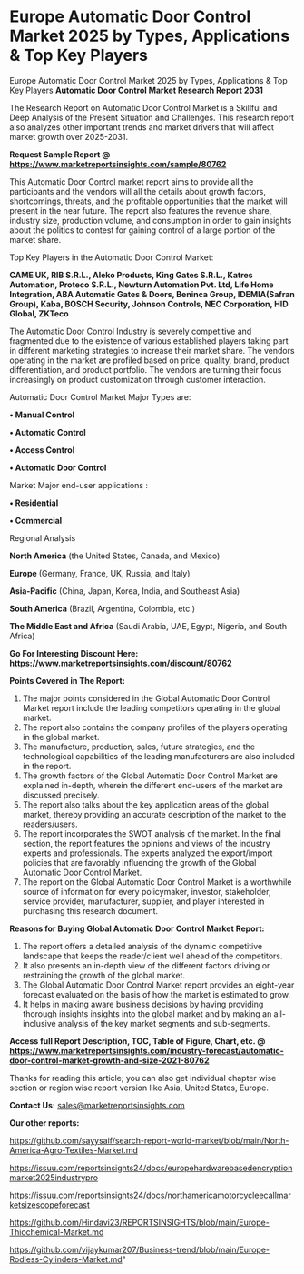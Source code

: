 # Europe Automatic Door Control Market 2025 by Types, Applications & Top Key Players
 Europe Automatic Door Control Market 2025 by Types, Applications & Top Key Players
<strong>Automatic Door Control Market Research Report 2031</strong>

The Research Report on Automatic Door Control Market is a Skillful and Deep Analysis of the Present Situation and Challenges. This research report also analyzes other important trends and market drivers that will affect market growth over 2025-2031.

<strong>Request Sample Report @ <a href=https://www.marketreportsinsights.com/sample/80762>https://www.marketreportsinsights.com/sample/80762</a></strong>

This Automatic Door Control market report aims to provide all the participants and the vendors will all the details about growth factors, shortcomings, threats, and the profitable opportunities that the market will present in the near future. The report also features the revenue share, industry size, production volume, and consumption in order to gain insights about the politics to contest for gaining control of a large portion of the market share.

Top Key Players in the Automatic Door Control Market:

<strong>CAME UK, RIB S.R.L., Aleko Products, King Gates S.R.L., Katres Automation, Proteco S.R.L., Newturn Automation Pvt. Ltd, Life Home Integration, ABA Automatic Gates & Doors, Beninca Group, IDEMIA(Safran Group), Kaba, BOSCH Security, Johnson Controls, NEC Corporation, HID Global, ZKTeco</strong>

The Automatic Door Control Industry is severely competitive and fragmented due to the existence of various established players taking part in different marketing strategies to increase their market share. The vendors operating in the market are profiled based on price, quality, brand, product differentiation, and product portfolio. The vendors are turning their focus increasingly on product customization through customer interaction.

Automatic Door Control Market Major Types are:

<strong>• Manual Control

• Automatic Control

• Access Control

• Automatic Door Control</strong>

Market Major end-user applications :

<strong>• Residential

• Commercial</strong>

Regional Analysis

</u><strong><b>North America</b></strong> (the United States, Canada, and Mexico)

<strong><b>Europe </b></strong>(Germany, France, UK, Russia, and Italy)

<strong><b>Asia-Pacific</b></strong> (China, Japan, Korea, India, and Southeast Asia)

<strong><b>South America</b></strong> (Brazil, Argentina, Colombia, etc.)

<strong><b>The Middle East and Africa</b></strong> (Saudi Arabia, UAE, Egypt, Nigeria, and South Africa)

<strong>Go For Interesting Discount Here: <a href=https://www.marketreportsinsights.com/discount/80762>https://www.marketreportsinsights.com/discount/80762</a></strong>

<strong>Points Covered in The Report:</strong>
<ol>
  <li>The major points considered in the Global Automatic Door Control Market report include the leading competitors operating in the global market.</li>
  <li>The report also contains the company profiles of the players operating in the global market.</li>
  <li>The manufacture, production, sales, future strategies, and the technological capabilities of the leading manufacturers are also included in the report.</li>
  <li>The growth factors of the Global Automatic Door Control Market are explained in-depth, wherein the different end-users of the market are discussed precisely.</li>
  <li>The report also talks about the key application areas of the global market, thereby providing an accurate description of the market to the readers/users.</li>
  <li>The report incorporates the SWOT analysis of the market. In the final section, the report features the opinions and views of the industry experts and professionals. The experts analyzed the export/import policies that are favorably influencing the growth of the Global Automatic Door Control Market.</li>
  <li>The report on the Global Automatic Door Control Market is a worthwhile source of information for every policymaker, investor, stakeholder, service provider, manufacturer, supplier, and player interested in purchasing this research document.</li>
</ol>
<strong>Reasons for Buying Global Automatic Door Control Market Report:</strong>

<ol>
  <li>The report offers a detailed analysis of the dynamic competitive landscape that keeps the reader/client well ahead of the competitors.</li>
  <li>It also presents an in-depth view of the different factors driving or restraining the growth of the global market.</li>
  <li>The Global Automatic Door Control Market report provides an eight-year forecast evaluated on the basis of how the market is estimated to grow.</li>
  <li>It helps in making aware business decisions by having providing thorough insights insights into the global market and by making an all-inclusive analysis of the key market segments and sub-segments.</li>
</ol>
<strong>Access full Report Description, TOC, Table of Figure, Chart, etc. @ <a href=https://www.marketreportsinsights.com/industry-forecast/automatic-door-control-market-growth-and-size-2021-80762>https://www.marketreportsinsights.com/industry-forecast/automatic-door-control-market-growth-and-size-2021-80762</a></strong>


Thanks for reading this article; you can also get individual chapter wise section or region wise report version like Asia, United States, Europe.

<strong>Contact Us:</strong>
sales@marketreportsinsights.com

<strong>Our other reports:</strong>

<a href=https://github.com/sayysaif/search-report-world-market/blob/main/North-America-Agro-Textiles-Market.md>https://github.com/sayysaif/search-report-world-market/blob/main/North-America-Agro-Textiles-Market.md</a>

<a href=https://issuu.com/reportsinsights24/docs/europehardwarebasedencryptionmarket2025industrypro>https://issuu.com/reportsinsights24/docs/europehardwarebasedencryptionmarket2025industrypro</a>

<a href=https://issuu.com/reportsinsights24/docs/northamericamotorcycleecallmarketsizescopeforecast>https://issuu.com/reportsinsights24/docs/northamericamotorcycleecallmarketsizescopeforecast</a>

<a href=https://github.com/Hindavi23/REPORTSINSIGHTS/blob/main/Europe-Thiochemical-Market.md>https://github.com/Hindavi23/REPORTSINSIGHTS/blob/main/Europe-Thiochemical-Market.md</a>

<a href=https://github.com/vijaykumar207/Business-trend/blob/main/Europe-Rodless-Cylinders-Market.md>https://github.com/vijaykumar207/Business-trend/blob/main/Europe-Rodless-Cylinders-Market.md</a>"

